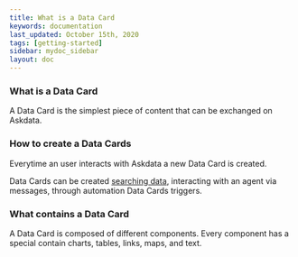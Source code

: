 ```yaml
---
title: What is a Data Card
keywords: documentation
last_updated: October 15th, 2020
tags: [getting-started]
sidebar: mydoc_sidebar
layout: doc
---
```



### What is a Data Card

A Data Card is the simplest piece of content that can be exchanged on Askdata. 

### How to create a Data Cards

Everytime an user interacts with Askdata a new Data Card is created.

Data Cards can be created [searching data](searching-data), interacting with an agent via messages, through automation Data Cards triggers.

### What contains a Data Card

A Data Card is composed of different components. Every component has a special contain charts, tables, links, maps, and text. 
